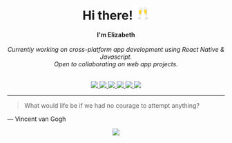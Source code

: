   <h1 align="center">Hi there! <img src="assets/clinking-glasses_1f942.gif" alt="👋" width="32" height="32"></h1>
  
  <p align="center">
      <b>I'm Elizabeth</b><br><br>
      <i>
          Currently working on cross-platform app development using React Native & Javascript.<br>
          Open to collaborating on web app projects.<br>
      </i><br>
  </p> 
  
  
  <!-- Details about me :) themes: cobalt, dracula, radical, tokyonight-->
  
  <p align="center">
    <a href="https://github.com/elizabethrakhibaby">
      <img src="http://github-profile-summary-cards.vercel.app/api/cards/profile-details?username=elizabethrakhibaby&theme=radical" width="800" />
    </a>
    <a href="https://github.com/elizabethrakhibaby">
      <img src="https://github-readme-streak-stats.herokuapp.com/?user=elizabethrakhibaby&hide_border=true&card_width=338&theme=radical" width="400"/>
    </a>
    <a href="https://github.com/elizabethrakhibaby">
      <img src="http://github-profile-summary-cards.vercel.app/api/cards/stats?username=elizabethrakhibaby&theme=radical" width="400" />
    </a>
    <a href="https://github.com/elizabethrakhibaby">
      <img src="http://github-profile-summary-cards.vercel.app/api/cards/repos-per-language?username=elizabethrakhibaby&theme=radical&card_width=450" width="400" />
    </a>
    <a href="https://github.com/elizabethrakhibaby">
      <img src="http://github-profile-summary-cards.vercel.app/api/cards/productive-time?username=elizabethrakhibaby&theme=radical&utcOffset=8&card_width=450" width="400" />
    </a>
    <a href="https://github.com/elizabethrakhibaby">
      <img src="https://github-readme-stats.vercel.app/api/top-langs/?username=elizabethrakhibaby&langs_count=10&exclude_repo=&card_width=900&hide_border=true&theme=radical" width="800" />
    </a>
  </p>
  
  
  ---
  > What would life be if we had no courage to attempt anything?
  
  — Vincent van Gogh
  
  
  <!-- Profile View Counter-->
  <p align="center">
    <a href="https://github.com/elizabethrakhibaby">
      <img src="https://komarev.com/ghpvc/?username=elizabethrakhibaby&color=blue&style=flat)" />
    </a>
  </p>



  <!-- 
  
    **elizabethrakhibaby/elizabethrakhibaby** is a ✨ _special_ ✨ repository because its `README.md` (this file) appears on your GitHub profile.
  ![emoji](clinking-glasses_1f942.gif)
  ### Hi there 🥂
  Here are some ideas to get you started:
  I'm Elizabeth. I am a Information Systems undergraduate at NUS!
  - 🔭 I’m currently working on cross-platform app development using React Native & Javascript
  - 🌱 I’m currently learning SQL
  - 🧇 I’m looking to collaborate on web app projects
  - 🔭 I’m currently working on ...
  - 🌱 I’m currently learning ...
  - 👯 I’m looking to collaborate on ...
  - 🤔 I’m looking for help with ...
  - 💬 Ask me about ...
  - 📫 How to reach me: ...
  - 😄 Pronouns: ...
  - ⚡ Fun fact: ...
 
  
  -->

